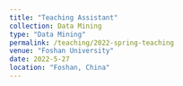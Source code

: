```yaml
---
title: "Teaching Assistant"
collection: Data Mining
type: "Data Mining"
permalink: /teaching/2022-spring-teaching
venue: "Foshan University"
date: 2022-5-27
location: "Foshan, China"
---
```

